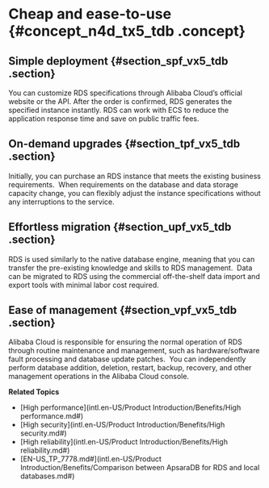 # Cheap and ease-to-use {#concept_n4d_tx5_tdb .concept}

## Simple deployment {#section_spf_vx5_tdb .section}

You can customize RDS specifications through Alibaba Cloud’s official website or the API. After the order is confirmed, RDS generates the specified instance instantly. RDS can work with ECS to reduce the application response time and save on public traffic fees.

## On-demand upgrades {#section_tpf_vx5_tdb .section}

Initially, you can purchase an RDS instance that meets the existing business requirements.  When requirements on the database and data storage capacity change, you can flexibly adjust the instance specifications without any interruptions to the service.

## Effortless migration {#section_upf_vx5_tdb .section}

RDS is used similarly to the native database engine, meaning that you can transfer the pre-existing knowledge and skills to RDS management.  Data can be migrated to RDS using the commercial off-the-shelf data import and export tools with minimal labor cost required.

## Ease of management {#section_vpf_vx5_tdb .section}

Alibaba Cloud is responsible for ensuring the normal operation of RDS through routine maintenance and management, such as hardware/software fault processing and database update patches.  You can independently perform database addition, deletion, restart, backup, recovery, and other management operations in the Alibaba Cloud console.

**Related Topics**

-   [High performance](intl.en-US/Product Introduction/Benefits/High performance.md#)
-   [High security](intl.en-US/Product Introduction/Benefits/High security.md#)
-   [High reliability](intl.en-US/Product Introduction/Benefits/High reliability.md#)
-   [EN-US\_TP\_7778.md\#](intl.en-US/Product Introduction/Benefits/Comparison between ApsaraDB for RDS and local databases.md#)

